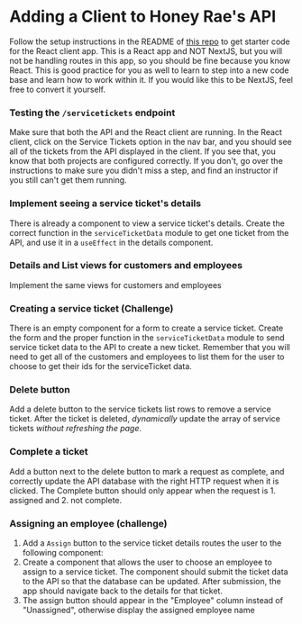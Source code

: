 # Adding a Client to Honey Rae's API
Follow the setup instructions in the README of [this repo](https://github.com/nss-group-projects/dotnet-honey-rae-client) to get starter code for the React client app. This is a React app and NOT NextJS, but you will not be handling routes in this app, so you should be fine because you know React. This is good practice for you as well to learn to step into a new code base and learn how to work within it. If you would like this to be NextJS, feel free to convert it yourself.

### Testing the `/servicetickets` endpoint
Make sure that both the API and the React client are running. In the React client, click on the Service Tickets option in the nav bar, and you should see all of the tickets from the API displayed in the client. If you see that, you know that both projects are configured correctly. If you don't, go over the instructions to make sure you didn't miss a step, and find an instructor if you still can't get them running. 

### Implement seeing a service ticket's details
There is already a component to view a service ticket's details. Create the correct function in the `serviceTicketData` module to get one ticket from the API, and use it in a `useEffect` in the details component. 

### Details and List views for customers and employees
Implement the same views for customers and employees

### Creating a service ticket (Challenge)
There is an empty component for a form to create a service ticket. Create the form and the proper function in the `serviceTicketData` module to send service ticket data to the API to create a new ticket. Remember that you will need to get all of the customers and employees to list them for the user to choose to get their ids for the serviceTicket data.

### Delete button
Add a delete button to the service tickets list rows to remove a service ticket. After the ticket is deleted, _dynamically_ update the array of service tickets _without refreshing the page_. 

### Complete a ticket
Add a button next to the delete button to mark a request as complete, and correctly update the API database with the right HTTP request when it is clicked. The Complete button should only appear when the request is 1. assigned and 2. not complete. 

### Assigning an employee (challenge)
1. Add a `Assign` button to the service ticket details routes the user to the following component: 
1. Create a component that allows the user to choose an employee to assign to a service ticket. The component should submit the ticket data to the API so that the database can be updated.  After submission, the app should navigate back to the details for that ticket. 
1. The assign button should appear in the "Employee" column instead of "Unassigned", otherwise display the assigned employee name

